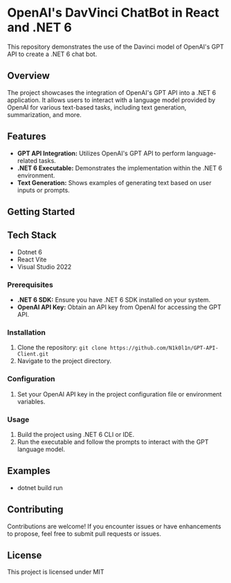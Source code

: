 # OpenAI's DavVinci ChatBot in React and .NET 6

This repository demonstrates the use of the Davinci model of OpenAI's GPT API to create a .NET 6 chat bot.

## Overview

The project showcases the integration of OpenAI's GPT API into a .NET 6 application. It allows users to interact with a language model provided by OpenAI for various text-based tasks, including text generation, summarization, and more.

## Features

- **GPT API Integration:** Utilizes OpenAI's GPT API to perform language-related tasks.
- **.NET 6 Executable:** Demonstrates the implementation within the .NET 6 environment.
- **Text Generation:** Shows examples of generating text based on user inputs or prompts.

## Getting Started

## Tech Stack

- Dotnet 6
- React Vite
- Visual Studio 2022


### Prerequisites

- **.NET 6 SDK:** Ensure you have .NET 6 SDK installed on your system.
- **OpenAI API Key:** Obtain an API key from OpenAI for accessing the GPT API.

### Installation

1. Clone the repository: `git clone https://github.com/N1k0l1n/GPT-API-Client.git`
2. Navigate to the project directory.

### Configuration

1. Set your OpenAI API key in the project configuration file or environment variables.

### Usage

1. Build the project using .NET 6 CLI or IDE.
2. Run the executable and follow the prompts to interact with the GPT language model.

## Examples

- dotnet build run

## Contributing

Contributions are welcome! If you encounter issues or have enhancements to propose, feel free to submit pull requests or issues.

## License

This project is licensed under MIT
